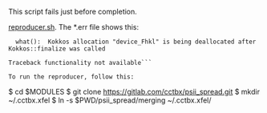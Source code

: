This script fails just before completion.

[reproducer.sh](./reproducer.sh).  The *.err file shows this: 
```terminate called after throwing an instance of 'std::runtime_error'
  what():  Kokkos allocation "device_Fhkl" is being deallocated after Kokkos::finalize was called

Traceback functionality not available``` 

To run the reproducer, follow this:
```
$ cd $MODULES
$ git clone https://gitlab.com/cctbx/psii_spread.git
$ mkdir ~/.cctbx.xfel
$ ln -s $PWD/psii_spread/merging ~/.cctbx.xfel/
```

